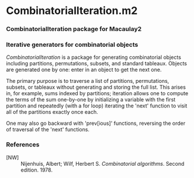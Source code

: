 # CombinatorialIteration.m2
### CombinatorialIteration package for Macaulay2

### Iterative generators for combinatorial objects

*CombinatorialIteration*
is a package for generating combinatorial objects including 
partitions, permutations, subsets, and standard tableaux.
Objects are generated one by one: enter in an object to get the next one.

The primary purpose is to traverse a list of
partitions, permutations, subsets, or tableaux
without generating and storing the full list.
This arises in, for example, sums indexed by partitions;
iteration allows one to compute the terms of the sum one-by-one
by initializing a variable with the first partition
and repeatedly (with a for loop) iterating
the 'next' function to visit all of the partitions
exactly once each.

One may also go backward with 'prev[ious]' functions,
reversing the order of traversal of the 'next' functions.


### References
<dl>
<dt>[NW]</dt>
<dd>Nijenhuis, Albert; Wilf, Herbert S.
    <em>Combinatorial algorithms</em>.
    Second edition. 1978.
</dd>
</dl>

